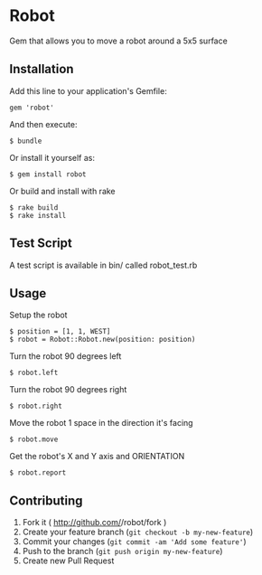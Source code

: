 # Robot

Gem that allows you to move a robot around a 5x5 surface

## Installation

Add this line to your application's Gemfile:

    gem 'robot'

And then execute:

    $ bundle

Or install it yourself as:

    $ gem install robot

Or build and install with rake

    $ rake build
    $ rake install
    
## Test Script

A test script is available in bin/ called robot_test.rb

## Usage

Setup the robot

    $ position = [1, 1, WEST]
    $ robot = Robot::Robot.new(position: position)
    
Turn the robot 90 degrees left

    $ robot.left
    
Turn the robot 90 degrees right

    $ robot.right
    
Move the robot 1 space in the direction it's facing

    $ robot.move
    
Get the robot's X and Y axis and ORIENTATION

    $ robot.report
    
## Contributing

1. Fork it ( http://github.com/<my-github-username>/robot/fork )
2. Create your feature branch (`git checkout -b my-new-feature`)
3. Commit your changes (`git commit -am 'Add some feature'`)
4. Push to the branch (`git push origin my-new-feature`)
5. Create new Pull Request
